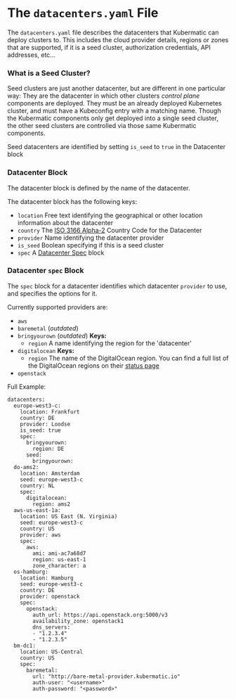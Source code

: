 # The `datacenters.yaml` File

The `datacenters.yaml` file describes the datacenters that Kubermatic can deploy clusters to. This includes the cloud provider details, regions or zones that are supported, if it is a seed cluster, authorization credentials, API addresses, etc...

### What is a Seed Cluster?

Seed clusters are just another datacenter, but are different in one particular way: They are the datacenter in which other clusters _control plane_ components are deployed. They must be an already deployed Kubernetes cluster, and must have a Kubeconfig entry with a matching name. Though the Kubermatic components only get deployed into a single seed cluster, the other seed clusters are controlled via those same Kubermatic components.

Seed datacenters are identified by setting `is_seed` to `true` in the Datacenter block

### Datacenter Block

  The datacenter block is defined by the name of the datacenter.

  The datacenter block has the following keys:
  - `location`
    Free text identifying the geographical or other location information about the datacenter
  - `country`
    The [ISO 3166 Alpha-2](https://en.wikipedia.org/wiki/ISO_3166-1_alpha-2#Current_codes) Country Code for the Datacenter
  - `provider`
    Name identifying the datacenter provider
  - `is_seed`
    Boolean specifying if this is a seed cluster
  - `spec`
    A [Datacenter Spec](#spec) block

### Datacenter `spec` Block

The `spec` block for a datacenter identifies which datacenter `provider` to use, and specifies the options for it.

Currently supported providers are:
- `aws`
- `baremetal` (_outdated_)
- `bringyourown` (_outdated_)
  **Keys:**
  - `region`
    A name identifying the region for the 'datacenter'
- `digitalocean`
  **Keys:**
  - `region`
    The name of the DigitalOcean region. You can find a full list of the DigitalOcean regions on their [status page](https://status.digitalocean.com/)
- `openstack`


Full Example:
```
datacenters:
  europe-west3-c:
    location: Frankfurt
    country: DE
    provider: Loodse
    is_seed: true
    spec:
      bringyourown:
        region: DE
      seed:
        bringyourown:
  do-ams2:
    location: Amsterdam
    seed: europe-west3-c
    country: NL
    spec:
      digitalocean:
        region: ams2
  aws-us-east-1a:
    location: US East (N. Virginia)
    seed: europe-west3-c
    country: US
    provider: aws
    spec:
      aws:
        ami: ami-ac7a68d7
        region: us-east-1
        zone_character: a
  os-hamburg:
    location: Hamburg
    seed: europe-west3-c
    country: DE
    provider: openstack
    spec:
      openstack:
        auth_url: https://api.openstack.org:5000/v3
        availability_zone: openstack1
        dns_servers:
        - "1.2.3.4"
        - "1.2.3.5"
  bm-dc1:
    location: US-Central
    country: US
    spec:
      baremetal:
        url: "http://bare-metal-provider.kubermatic.io"
        auth-user: "<username>"
        auth-password: "<password>"
```

